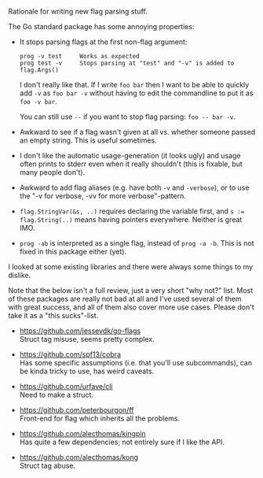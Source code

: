 Rationale for writing new flag parsing stuff.

The Go standard package has some annoying properties:

- It stops parsing flags at the first non-flag argument:

      prog -v test     Works as expected
      prog test -v     Stops parsing at "test" and "-v" is added to flag.Args()

  I don't really like that. If I write `foo bar` then I want to be able to
  quickly add `-v` as `foo bar -v` without having to edit the commandline to put
  it as `foo -v bar`.

  You can still use `--` if you want to stop flag parsing: `foo -- bar -v`.

- Awkward to see if a flag wasn't given at all vs. whether someone passed an
  empty string. This is useful sometimes.

- I don't like the automatic usage-generation (it looks ugly) and usage often
  prints to stderr even when it really shouldn't (this is fixable, but many
  people don't).

- Awkward to add flag aliases (e.g. have both `-v` and `-verbose`), or to use
  the "-v for verbose, -vv for more verbose"-pattern.

- `flag.StringVar(&s, ..)` requires declaring the variable first, and `s :=
  flag.String(..)` means having pointers everywhere. Neither is great IMO.

- `prog -ab` is interpreted as a single flag, instead of `prog -a -b`. This is
  not fixed in this package either (yet).

I looked at some existing libraries and there were always some things to my
dislike.

Note that the below isn't a full review, just a very short "why not?" list. Most
of these packages are really not bad at all and I've used several of them with
great success, and all of them also cover more use cases. Please don't take it
as a "this sucks"-list.

- https://github.com/jessevdk/go-flags<br>
  Struct tag misuse, seems pretty complex.

- https://github.com/spf13/cobra<br>
  Has some specific assumptions (i.e. that you'll use subcommands), can be kinda
  tricky to use, has weird caveats.

- https://github.com/urfave/cli<br>
  Need to make a struct.

- https://github.com/peterbourgon/ff<br>
  Front-end for flag which inherits all the problems.

- https://github.com/alecthomas/kingpin<br>
  Has quite a few dependencies; not entirely sure if I like the API.

- https://github.com/alecthomas/kong<br>
  Struct tag abuse.
